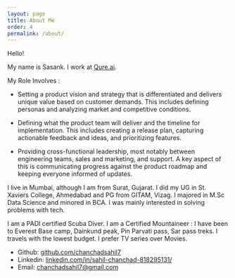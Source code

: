 ```yaml
---
layout: page
title: About Me
order: 4
permalink: /about/
---
```


Hello!

My name is Sasank.
I work at [Qure.ai](http://www.qure.ai).

My Role Involves :

- Setting a product vision and strategy that is differentiated and delivers unique value based on customer demands. This includes defining personas and analyzing market and competitive conditions.

- Defining what the product team will deliver and the timeline for implementation. This includes creating a release plan, capturing actionable feedback and ideas, and prioritizing features.

- Providing cross-functional leadership, most notably between engineering teams, sales and marketing, and support. A key aspect of this is communicating progress against the product roadmap and keeping everyone informed of updates.

I live in Mumbai, although I am from Surat, Gujarat.
I did my UG in St. Xaviers College, Ahmedabad and PG from GITAM, Vizag. 
I majored in M.Sc Data Science and minored in BCA.
I was mainly interested in solving problems with tech.

I am a PADI certified Scuba Diver.
I am a Certified Mountaineer : I have been to Everest Base camp, Dainkund peak, Pin Parvati pass, Sar pass treks.
I travels with the lowest budget.
I prefer TV series over Movies.


* Github: [github.com/chanchadsahil7](https://github.com/chanchadsahil7)
* Linkedin: [linkedin.com/in/sahil-chanchad-818295131/](linkedin.com/in/sahil-chanchad-818295131/)
* Email: [chanchadsahil7@gmail.com](mailto:chanchadsahil7@gmail.com)
